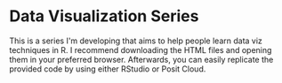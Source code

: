 # Data Visualization Series

This is a series I'm developing that aims to help people learn data viz techniques in R. I recommend downloading the HTML files and opening them in your preferred browser. Afterwards, you can easily replicate the provided code by using either RStudio or Posit Cloud.
